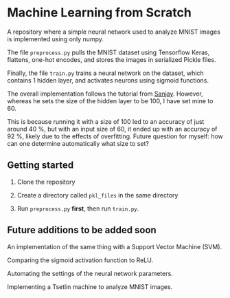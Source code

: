 # Machine Learning from Scratch

A repository where a simple neural network used to analyze MNIST images is implemented using only numpy.

The file `preprocess.py` pulls the MNIST dataset using Tensorflow Keras, flattens, one-hot encodes, and stores the images in serialized Pickle files. 

Finally, the file `train.py` trains a neural network on the dataset, which contains 1 hidden layer, and activates neurons using sigmoid functions.

The overall implementation follows the tutorial from [Sanjay](https://www.youtube.com/watch?v=aRqEBIC-Xcw). 
However, whereas he sets the size of the hidden layer to be 100, I have set mine to 60.

This is because running it with a size of 100 led to an accuracy of just around 40 %, but with an input size of 60, it ended up with an accuracy of 92 %, likely due to the effects of overfitting. Future question for myself: how can one determine automatically what size to set?

## Getting started

1. Clone the repository

2. Create a directory called `pkl_files` in the same directory

3. Run `preprocess.py` **first**, then run `train.py`.

## Future additions to be added soon

An implementation of the same thing with a Support Vector Machine (SVM).

Comparing the sigmoid activation function to ReLU.

Automating the settings of the neural network parameters. 

Implementing a Tsetlin machine to analyze MNIST images.